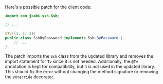 Here's a possible patch for the client code:
```java
import com.jcabi.ssh.Ssh;

// ...

@Tv({1, 2, 3})
public class SshByPassword implements Ssh.ByPassword {
    // ...
}
```
The patch imports the `Ssh` class from the updated library and removes the import statement for `Tv` since it is not needed. Additionally, the `@Tv` annotation is kept for compatibility, but it is not used in the updated library. This should fix the error without changing the method signature or removing the `@Override` decorator.